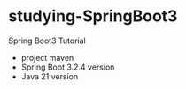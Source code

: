 # studying-SpringBoot3
Spring Boot3 Tutorial
- project maven
- Spring Boot 3.2.4 version
- Java 21 version
